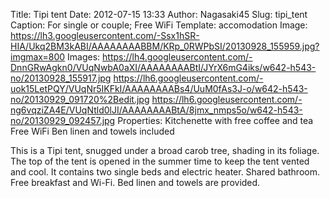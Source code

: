Title: Tipi tent
Date: 2012-07-15 13:33
Author: Nagasaki45
Slug: tipi_tent
Caption: For single or couple; Free WiFi
Template: accomodation
Image: https://lh3.googleusercontent.com/-Ssx1hSR-HIA/Ukq2BM3kABI/AAAAAAAABBM/KRp_0RWPbSI/20130928_155959.jpg?imgmax=800
Images: https://lh4.googleusercontent.com/-DnnGRwAgkn0/VUqNwbA0aXI/AAAAAAAABtI/JYrX6mG4iks/w642-h543-no/20130928_155917.jpg
        https://lh6.googleusercontent.com/-uok15LetPQY/VUqNr5IKFkI/AAAAAAAABs4/UuM0fAs3J-o/w642-h543-no/20130929_091720%2Bedit.jpg
        https://lh6.googleusercontent.com/-ng6vqziZA4E/VUqNtld0lJI/AAAAAAAABtA/8jmx_nmps5o/w642-h543-no/20130929_092457.jpg
Properties: Kitchenette with free coffee and tea
            Free WiFi
            Ben linen and towels included

This is a Tipi tent, snugged under a broad carob tree, shading in its foliage.
The top of the tent is opened in the summer time to keep the tent vented and cool.
It contains two single beds and electric heater.
Shared bathroom.
Free breakfast and Wi-Fi.
Bed linen and towels are provided.
